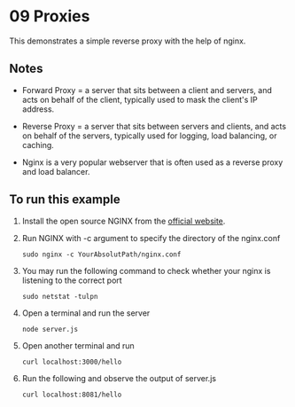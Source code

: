 # 09 Proxies
This demonstrates a simple reverse proxy with the help of nginx.

## Notes
- Forward Proxy = a server that sits between a client and servers, and acts on behalf of the client, typically used to mask the client's IP address.

- Reverse Proxy = a server that sits between servers and clients, and acts on behalf of the
servers, typically used for logging, load balancing, or caching.

- Nginx is a very popular webserver that is often used as a reverse proxy and load balancer.



## To run this example
1. Install the open source NGINX from the [official website](https://docs.nginx.com/nginx/admin-guide/installing-nginx/installing-nginx-open-source/#installing-prebuilt-ubuntu-packages).

2. Run NGINX with -c argument to specify the directory of the nginx.conf
    ```
    sudo nginx -c YourAbsolutPath/nginx.conf
    ```

3. You may run the following command to check whether your nginx is listening to the correct port
    ```
    sudo netstat -tulpn
    ```

4. Open a terminal and run the server 
    ```
    node server.js
    ```
5. Open another terminal and run
    ```
    curl localhost:3000/hello
    ```

6. Run the following and observe the output of server.js
    ```
    curl localhost:8081/hello
    ```